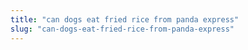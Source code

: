 ```yaml
---
title: "can dogs eat fried rice from panda express"
slug: "can-dogs-eat-fried-rice-from-panda-express"
---
```


